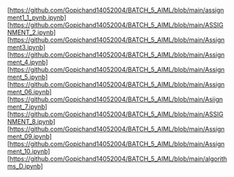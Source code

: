 [https://github.com/Gopichand14052004/BATCH_5_AIML/blob/main/assignment1_1_pynb.ipynb]
[https://github.com/Gopichand14052004/BATCH_5_AIML/blob/main/ASSIGNMENT_2.ipynb]
[https://github.com/Gopichand14052004/BATCH_5_AIML/blob/main/Assignment3.ipynb]
[https://github.com/Gopichand14052004/BATCH_5_AIML/blob/main/Assignment_4.ipynb]
[https://github.com/Gopichand14052004/BATCH_5_AIML/blob/main/Assignment_5.ipynb]
[https://github.com/Gopichand14052004/BATCH_5_AIML/blob/main/Assignment_06.ipynb]
[https://github.com/Gopichand14052004/BATCH_5_AIML/blob/main/Asiignment_7.ipynb]
[https://github.com/Gopichand14052004/BATCH_5_AIML/blob/main/ASSIGNMENT_8.ipynb]
[https://github.com/Gopichand14052004/BATCH_5_AIML/blob/main/Assignment_09.ipynb]
[https://github.com/Gopichand14052004/BATCH_5_AIML/blob/main/Assignment_10.ipynb]
[https://github.com/Gopichand14052004/BATCH_5_AIML/blob/main/algorithms_D.ipynb]
